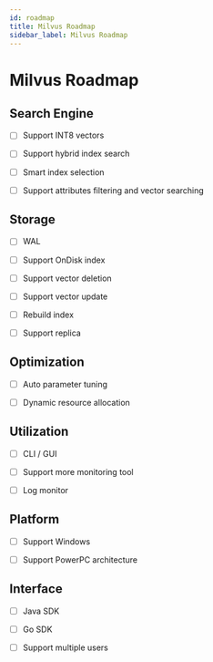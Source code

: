 ```yaml
---
id: roadmap
title: Milvus Roadmap
sidebar_label: Milvus Roadmap
---
```


# Milvus Roadmap

## Search Engine

- [ ] Support INT8 vectors

- [ ] Support hybrid index search

- [ ] Smart index selection

- [ ] Support attributes filtering and vector searching 

## Storage

- [ ] WAL

- [ ] Support OnDisk index

- [ ] Support vector deletion

- [ ] Support vector update

- [ ] Rebuild index

- [ ] Support replica

## Optimization

- [ ] Auto parameter tuning

- [ ] Dynamic resource allocation

## Utilization

- [ ] CLI / GUI

- [ ] Support more monitoring tool

- [ ] Log monitor

## Platform

- [ ] Support Windows

- [ ] Support PowerPC architecture

## Interface

- [ ] Java SDK

- [ ] Go SDK

- [ ] Support multiple users
